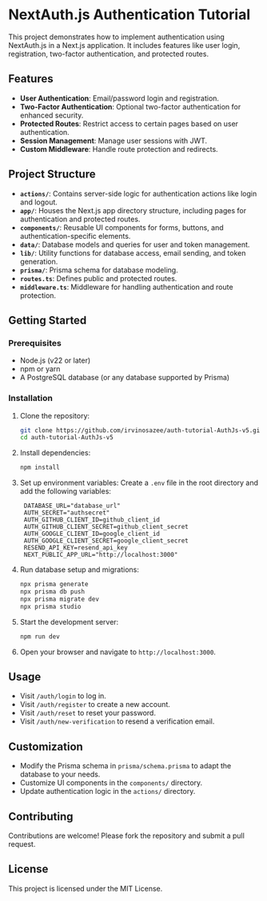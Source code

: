 # NextAuth.js Authentication Tutorial

This project demonstrates how to implement authentication using NextAuth.js in a Next.js application. It includes features like user login, registration, two-factor authentication, and protected routes.

## Features

- **User Authentication**: Email/password login and registration.
- **Two-Factor Authentication**: Optional two-factor authentication for enhanced security.
- **Protected Routes**: Restrict access to certain pages based on user authentication.
- **Session Management**: Manage user sessions with JWT.
- **Custom Middleware**: Handle route protection and redirects.

## Project Structure

- **`actions/`**: Contains server-side logic for authentication actions like login and logout.
- **`app/`**: Houses the Next.js app directory structure, including pages for authentication and protected routes.
- **`components/`**: Reusable UI components for forms, buttons, and authentication-specific elements.
- **`data/`**: Database models and queries for user and token management.
- **`lib/`**: Utility functions for database access, email sending, and token generation.
- **`prisma/`**: Prisma schema for database modeling.
- **`routes.ts`**: Defines public and protected routes.
- **`middleware.ts`**: Middleware for handling authentication and route protection.

## Getting Started

### Prerequisites

- Node.js (v22 or later)
- npm or yarn
- A PostgreSQL database (or any database supported by Prisma)

### Installation

1. Clone the repository:
   ```bash
   git clone https://github.com/irvinosazee/auth-tutorial-AuthJs-v5.git
   cd auth-tutorial-AuthJs-v5
   ```

2. Install dependencies:
   ```bash
   npm install
   ```

3. Set up environment variables:
   Create a `.env` file in the root directory and add the following variables:
   ```env
    DATABASE_URL="database_url"
    AUTH_SECRET="authsecret"
    AUTH_GITHUB_CLIENT_ID=github_client_id
    AUTH_GITHUB_CLIENT_SECRET=github_client_secret
    AUTH_GOOGLE_CLIENT_ID=google_client_id
    AUTH_GOOGLE_CLIENT_SECRET=google_client_secret
    RESEND_API_KEY=resend_api_key
    NEXT_PUBLIC_APP_URL="http://localhost:3000"
   ```

1. Run database setup and migrations:
   ```bash
   npx prisma generate
   npx prisma db push
   npx prisma migrate dev
   npx prisma studio
   ```

2. Start the development server:
   ```bash
   npm run dev
   ```

3. Open your browser and navigate to `http://localhost:3000`.

## Usage

- Visit `/auth/login` to log in.
- Visit `/auth/register` to create a new account.
- Visit `/auth/reset` to reset your password.
- Visit `/auth/new-verification` to resend a verification email.

## Customization

- Modify the Prisma schema in `prisma/schema.prisma` to adapt the database to your needs.
- Customize UI components in the `components/` directory.
- Update authentication logic in the `actions/` directory.

## Contributing

Contributions are welcome! Please fork the repository and submit a pull request.

## License

This project is licensed under the MIT License.